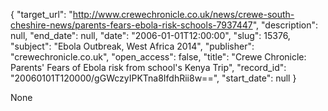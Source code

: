{
  "target_url": "http://www.crewechronicle.co.uk/news/crewe-south-cheshire-news/parents-fears-ebola-risk-schools-7937447", 
  "description": null, 
  "end_date": null, 
  "date": "2006-01-01T12:00:00", 
  "slug": 15376, 
  "subject": "Ebola Outbreak, West Africa 2014", 
  "publisher": "crewechronicle.co.uk", 
  "open_access": false, 
  "title": "Crewe Chronicle: Parents' Fears of Ebola risk from school's Kenya Trip", 
  "record_id": "20060101T120000/gGWczyIPKTna8IfdhRii8w==", 
  "start_date": null
}

None